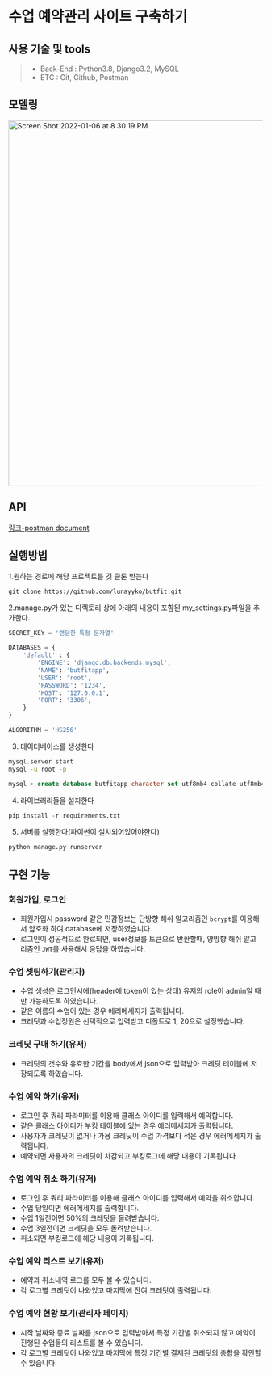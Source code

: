 # 수업 예약관리 사이트 구축하기

## 사용 기술 및 tools
> - Back-End :  Python3.8, Django3.2, MySQL 
> - ETC : Git, Github, Postman

## 모델링
<img width="724" alt="Screen Shot 2022-01-06 at 8 30 19 PM" src="https://user-images.githubusercontent.com/8315252/148384686-d2bd5c15-b60e-4117-9fb4-a0ed569f0134.png">

## API
[링크-postman document](https://documenter.getpostman.com/view/16843815/UVXdNyod)

## 실행방법
1.원하는 경로에 해당 프로젝트를 깃 클론 받는다
```terminal
git clone https://github.com/lunayyko/butfit.git
```

2.manage.py가 있는 디렉토리 상에 아래의 내용이 포함된 my_settings.py파일을 추가한다.
```python
SECRET_KEY = '랜덤한 특정 문자열'

DATABASES = {
    'default' : {
        'ENGINE': 'django.db.backends.mysql',
        'NAME': 'butfitapp',
        'USER': 'root',
        'PASSWORD': '1234',
        'HOST': '127.0.0.1',
        'PORT': '3306',
    }
}

ALGORITHM = 'HS256'
```

3. 데이터베이스를 생성한다
```bash
mysql.server start
mysql -u root -p
```
```sql
mysql > create database butfitapp character set utf8mb4 collate utf8mb4_general_ci;
```

4. 라이브러리들을 설치한다
```python
pip install -r requirements.txt 
```

5. 서버를 실행한다(파이썬이 설치되어있어야한다)
```python
python manage.py runserver
```






## 구현 기능
### 회원가입, 로그인
- 회원가입시 password 같은 민감정보는 단방향 해쉬 알고리즘인 `bcrypt`를 이용해서 암호화 하여 database에 저장하였습니다.
- 로그인이 성공적으로 완료되면, user정보를 토큰으로 반환할때, 양방향 해쉬 알고리즘인 `JWT`를 사용해서 응답을 하였습니다.

### 수업 셋팅하기(관리자)
- 수업 생성은 로그인시에(header에 token이 있는 상태) 유저의 role이 admin일 때만 가능하도록 하였습니다.
- 같은 이름의 수업이 있는 경우 에러메세지가 출력됩니다.
- 크레딧과 수업정원은 선택적으로 입력받고 디폴트로 1, 20으로 설정했습니다.

### 크레딧 구매 하기(유저)
- 크레딧의 갯수와 유효한 기간을 body에서 json으로 입력받아 크레딧 테이블에 저장되도록 하였습니다.

### 수업 예약 하기(유저)
- 로그인 후 쿼리 파라미터를 이용해 클래스 아이디를 입력해서 예약합니다.
- 같은 클래스 아이디가 부킹 테이블에 있는 경우 에러메세지가 출력됩니다.
- 사용자가 크레딧이 없거나 가용 크레딧이 수업 가격보다 적은 경우 에러메세지가 출력됩니다.
- 예약되면 사용자의 크레딧이 차감되고 부킹로그에 해당 내용이 기록됩니다.

### 수업 예약 취소 하기(유저)
- 로그인 후 쿼리 파라미터를 이용해 클래스 아이디를 입력해서 예약을 취소합니다.
- 수업 당일이면 에러메세지를 출력합니다.
- 수업 1일전이면 50%의 크레딧을 돌려받습니다.
- 수업 3일전이면 크레딧을 모두 돌려받습니다.
- 취소되면 부킹로그에 해당 내용이 기록됩니다.

### 수업 예약 리스트 보기(유저)
- 예약과 취소내역 로그를 모두 볼 수 있습니다.
- 각 로그별 크레딧이 나와있고 마지막에 잔여 크레딧이 출력됩니다.

### 수업 예약 현황 보기(관리자 페이지)
- 시작 날짜와 종료 날짜를 json으로 입력받아서 특정 기간별 취소되지 않고 예약이 진행된 수업들의 리스트를 볼 수 있습니다.
- 각 로그별 크레딧이 나와있고 마지막에 특정 기간별 결제된 크레딧의 총합을 확인할 수 있습니다.
